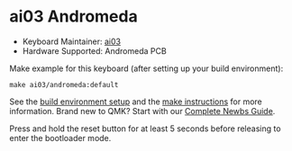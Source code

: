 # ai03 Andromeda

* Keyboard Maintainer: [ai03](https://github.com/ai03-2725)
* Hardware Supported: Andromeda PCB

Make example for this keyboard (after setting up your build environment):

    make ai03/andromeda:default

See the [build environment setup](https://docs.qmk.fm/#/getting_started_build_tools) and the [make instructions](https://docs.qmk.fm/#/getting_started_make_guide) for more information. Brand new to QMK? Start with our [Complete Newbs Guide](https://docs.qmk.fm/#/newbs).

Press and hold the reset button for at least 5 seconds before releasing to enter the bootloader mode.

